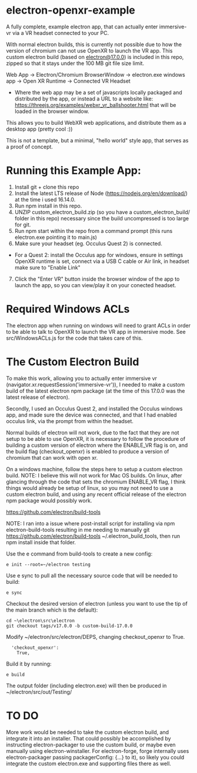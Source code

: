 # electron-openxr-example
A fully complete, example electron app, that can actually enter immersive-vr via a VR headset connected to your PC.

With normal electron builds, this is currently not possible due to how the version of chromium can not use OpenXR to launch the VR app.
This custom electron build (based on electron@17.0.0) is included in this repo, zipped so that it stays under the 100 MB git file size limit.

Web App -> Electron/Chromium BrowserWindow -> electron.exe windows app -> Open XR Runtime -> Connected VR Headset

* Where the web app may be a set of javascripts locally packaged and distributed by the app, or instead a URL to a website like: https://threejs.org/examples/webxr_vr_ballshooter.html that will be loaded in the browser window.

This allows you to build WebXR web applications, and distribute them as a desktop app (pretty cool :))

This is not a template, but a minimal, "hello world" style app, that serves as a proof of concept.

# Running this Example App:

1. Install git + clone this repo
2. Install the latest LTS release of Node (https://nodejs.org/en/download/) at the time i used 16.14.0.
3. Run npm install in this repo.
4. UNZIP custom_electron_build.zip (so you have a custom_electron_build/ folder in this repo) necessary since the build uncompressed is too large for git.
5. Run npm start within the repo from a command prompt (this runs electron.exe pointing it to main.js)
6. Make sure your headset (eg. Occulus Quest 2) is connected.
 * For a Quest 2: install the Occulus app for windows, ensure in settings OpenXR runtime is set, connect via a USB C cable or Air link, in headset make sure to "Enable Link"
7. Click the "Enter VR" button inside the browser window of the app to launch the app, so you can view/play it on your conected headset.

# Required Windows ACLs
The electron app when running on windows will need to grant ACLs in order to be able to talk to OpenXR to launch
the VR app in immersive mode. See src/WindowsACLs.js for the code that takes care of this.

# The Custom Electron Build
To make this work, allowing you to actually enter immersive vr (navigator.xr.requestSession('immersive-vr')), I needed to make a custom
build of the latest electron npm package (at the time of this 17.0.0 was the latest release of electron).

Secondly, I used an Occulus Quest 2, and installed the Occulus windows app, and made sure the device was connected, and that I had enabled occulus link,
via the prompt from within the headset.

Normal builds of electron will not work, due to the fact that they are not setup to be able to use OpenXR, it is
necessary to follow the procedure of building a custom version of electron where the ENABLE_VR flag is on, and
the build flag (checkout_openxr) is enabled to produce a version of chromium that can work with open xr.

On a windows machine, follow the steps here to setup a custom electron build.
NOTE: I believe this will not work for Mac OS builds.
On linux, after glancing through the code that sets the chromium ENABLE_VR flag, I think things would already be setup of linux,
so you may not need to use a custom electron build, and using any recent official release of the electron npm package would possibly work.

https://github.com/electron/build-tools

NOTE: I ran into a issue where post-install script for installing via npm electron-build-tools resulting in me
needing to manually git https://github.com/electron/build-tools ~/.electron_build_tools, then run npm install inside that folder.

Use the e command from build-tools to create a new config:

```
e init --root=~/electron testing
```

Use e sync to pull all the necessary source code that will be needed to build:

```
e sync
```

Checkout the desired version of electron (unless you want to use the tip of the main branch which is the default):

```
cd ~\electron\src\electron
git checkout tags/v17.0.0 -b custom-build-17.0.0
```

Modify ~/electron/src/electron/DEPS, changing checkout_openxr to True.

```
  'checkout_openxr':
    True,
```

Build it by running:

```
e build
```

The output folder (including electron.exe) will then be produced in ~/electron/src/out/Testing/

# TO DO

More work would be needed to take the custom electron build, and integrate it into an installer. That could
possibly be accomplished by instructing electron-packager to use the custom build, or maybe even
manually using electron-winstaller. For electron-forge, forge internally uses electron-packager passing packagerConfig: {...} to it),
so likely you could integrate the custom electron.exe and supporting files there as well.
